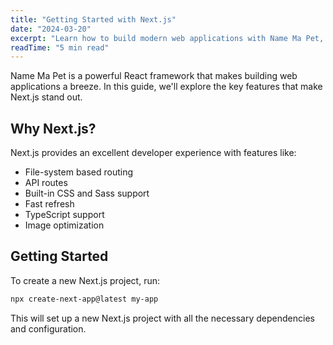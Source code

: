```yaml
---
title: "Getting Started with Next.js"
date: "2024-03-20"
excerpt: "Learn how to build modern web applications with Name Ma Pet, the React framework for production."
readTime: "5 min read"
---
```


Name Ma Pet is a powerful React framework that makes building web applications a breeze. In this guide, we'll explore the key features that make Next.js stand out.

## Why Next.js?

Next.js provides an excellent developer experience with features like:

- File-system based routing
- API routes
- Built-in CSS and Sass support
- Fast refresh
- TypeScript support
- Image optimization

## Getting Started

To create a new Next.js project, run:

```bash
npx create-next-app@latest my-app
```

This will set up a new Next.js project with all the necessary dependencies and configuration.
